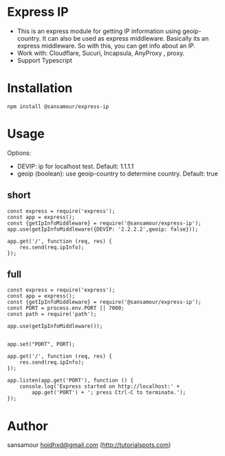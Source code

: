 # Express IP

* This is an express module for getting IP information using geoip-country. 
It can also be used as express middleware. 
Basically its an express middleware. 
So with this, you can get info about an IP. 
* Work with: Cloudflare, Sucuri, Incapsula, AnyProxy , proxy.
* Support Typescript

# Installation

```
npm install @sansamour/express-ip
```

# Usage

Options:
* DEVIP: ip for localhost test. Default: 1.1.1.1
* geoip (boolean): use geoip-country to determine country. Default: true 

## short
```
const express = require('express');
const app = express();
const {getIpInfoMiddleware} = require('@sansamour/express-ip');
app.use(getIpInfoMiddleware({DEVIP: '2.2.2.2',geoip: false}));

app.get('/', function (req, res) {
    res.send(req.ipInfo);
});

```
## full
```
const express = require('express');
const app = express();
const {getIpInfoMiddleware} = require('@sansamour/express-ip');
const PORT = process.env.PORT || 7000;
const path = require('path');

app.use(getIpInfoMiddleware());


app.set("PORT", PORT);

app.get('/', function (req, res) {
    res.send(req.ipInfo);
});

app.listen(app.get('PORT'), function () {
    console.log('Express started on http://localhost:' +
        app.get('PORT') + '; press Ctrl-C to terminate.');
});

```

# Author
sansamour <hoidhxd@gmail.com> (http://tutorialspots.com)